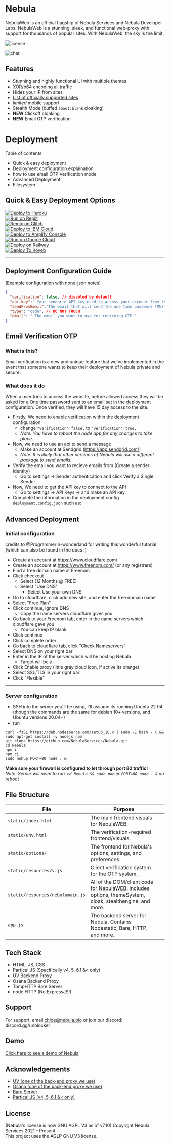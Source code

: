 
[<img  data-src="https://deploy.stdlib.com/static/images/deploy.svg" width="192">](https://open.autocode.com/)

# Nebula

NebulaWeb is an official flagship of Nebula Services and Nebula Developer Labs. NebulaWeb is a stunning, sleek, and functional web-proxy with support for thousands of popular sites. With NebulaWeb, the sky is the limit.

![license](https://img.shields.io/badge/License-GNU%20AGPL%20v3-blue) 

![chat](https://img.shields.io/badge/chat-1139%20online-brightgreen) 




## Features

- Stunning and highly functional UI with multiple themes 
- XOR/b64 encoding all traffic
- Hides your IP from sites
- [List of officially supported sites](https://github.com/NebulaServices/Nebula/blob/main/docs/officially-supported-sites.md)
- *limited* mobile support
- Stealth Mode (buffed `about:blank` cloaking)
- **NEW** Clickoff cloaking 
- **NEW** Email OTP verification 


# Deployment

Table of contents 
- Quick & easy deployment
- Deployment configuration explaination 
- how to use email OTP Verification mode
- Advanced Deployment 
- Filesystem


## Quick & Easy Deployment Options
[![Deploy to Heroku](https://raw.githubusercontent.com/BinBashBanana/deploy-buttons/master/buttons/remade/heroku.svg)](https://heroku.com/deploy/?template=https://github.com/NebulaServices/Nebula)
<br>
[![Run on Replit](https://raw.githubusercontent.com/BinBashBanana/deploy-buttons/master/buttons/remade/replit.svg)](https://replit.com/github/NebulaServices/Nebula)
<br>
[![Remix on Glitch](https://raw.githubusercontent.com/BinBashBanana/deploy-buttons/master/buttons/remade/glitch.svg)](https://glitch.com/edit/#!/import/github/NebulaServices/Nebula)
<br>
[![Deploy to IBM Cloud](https://raw.githubusercontent.com/BinBashBanana/deploy-buttons/master/buttons/remade/ibmcloud.svg)](https://cloud.ibm.com/devops/setup/deploy?repository=https://github.com/NebulaServices/Nebula)
<br>
[![Deploy to Amplify Console](https://raw.githubusercontent.com/BinBashBanana/deploy-buttons/master/buttons/remade/amplifyconsole.svg)](https://console.aws.amazon.com/amplify/home#/deploy?repo=https://github.com/NebulaServices/Nebula)
<br>
[![Run on Google Cloud](https://raw.githubusercontent.com/BinBashBanana/deploy-buttons/master/buttons/remade/googlecloud.svg)](https://deploy.cloud.run/?git_repo=https://github.com/NebulaServices/Nebula)
<br>
[![Deploy on Railway](https://binbashbanana.github.io/deploy-buttons/buttons/remade/railway.svg)](https://railway.app/new/template/pBzeiN)
<br>
[![Deploy To Koyeb](https://binbashbanana.github.io/deploy-buttons/buttons/remade/koyeb.svg)](https://app.koyeb.com/deploy?type=git&repository=github.com/NebulaServices/Nebula&branch=main&name=NebulaProxy)

---
## Deployment Configuration Guide 
(Example configuration with none-json notes) 
```json
{ 
  "verification": false, // disabled by default 
  "api_key":" Your sendgrid API key used to access your account from the API to send emails",
  "sendFromEmail":"The email that will send the one time password (MUST BE VERIFIED IN SENDGRID)",
  "type": "code", // DO NOT TOUCH
  "email": " The email you want to use for recieving OTP "
}
```

## Email Verification OTP 
### What is this? 
Email verification is a new and unique feature that we've implemented in the event that someone wants to keep their deployment of Nebula private and secure. 
### What does it do
When a user tries to access the website, before allowed access they will be asked for a One time password sent to an email set in the deployment configuration. Once verified, they will have 15 day access to the site. 

* Firstly, We need to enable verification within the deployment configuration
	* change `"verification":false,` to `"verification":true,` 
	* _Note: You have to reboot the node app for any changes to take place._
* Now, we need to use an api to send a message 
	* Make an account at Sendgrid (https://app.sendgrid.com/)
	* _Note: It is likely that other versions of Nebula will use a different package to send emails._ 
* Verify the email you want to recieve emails from (Create a sender identity)
	* Go to settings -> Sender authentication and click Verify a Single Sender
* Now, We need to get the API key to connect to the API 
	* Go to settings -> API Keys -> and make an API key. 
* Complete the information in the deployment config `deployment.config.json` such as: 
	
  
## Advanced Deployment 

### Initial configuration

credits to @ProgrammerIn-wonderland for writing this wonderful tutorial (which can also be found in the docs :)

* Create an account at https://www.cloudflare.com/
* Create an account at https://www.freenom.com/ (or any registrars) 
* Find a free domain name at Freenom
* Click checkout 
	* Select (12 Months @ FREE) 
	* Select "Use DNS"
		* Select Use your own DNS 
* Go to cloudflare, click add new site, and enter the free domain name
* Select "Free Plan"
* Click continue, ignore DNS
	* Copy the name servers cloudflare gives you
* Go back to your Freenom tab, enter in the name servers which cloudflare gave you
	* You can keep IP blank
* Click continue
* Click complete order
* Go back to cloudflare tab, click "Check Nameservers"
* Select DNS on your right bar
* Enter in the IP of the server which will be hosting Nebula
    * Target will be `@`
* Click Enable proxy (little gray cloud icon, if active its orange)
* Select SSL/TLS in your right bar
* Click "Flexible"

---

### Server configuration

* SSH into the server you'll be using, I'll assume its running Ubuntu 22.04 (though the commands are the same for debian 10+ versions, and Ubuntu versions 20.04+)
* run 
```
curl -fsSL https://deb.nodesource.com/setup_18.x | sudo -E bash - \ &&
sudo apt-get install -y nodejs npm
git clone https://github.com/NebulaServices/Nebula.git
cd Nebula
npm i
npm ci
sudo nohup PORT=80 node . &
```

**Make sure your firewall is configured to let through port 80 traffic!** \
*Note: Server will need to run` cd Nebula && sudo nohup PORT=80 node . &` on reboot*

## File Structure
| **File**                         | Purpose                                                                                                  |   |
|----------------------------------|----------------------------------------------------------------------------------------------------------|---|
| `static/index.html`              | The main frontend visuals for NebulaWEB.                                                                 |   |
| `static/unv.html`                | The verification-required frontend/visuals.                                                              |   |
| `static/options/`                | The frontend for Nebula's options, settings, and preferences.                                            |   |
| `static/resources/v.js`          | Client verification system for the OTP system.                                                           |   |
| `static/resources/nebulamain.js` | All of the DOM/client code for NebulaWEB. Includes options, themeSystem, cloak, stealthengine, and more. |   |
| `app.js`                         | The backend server for Nebula. Contains Nodestatic, Bare, HTTP, and more.                                |   |


## Tech Stack

- HTML, JS, CSS
- Partical.JS (Specifically v4, 5, 6.1 &< only) 
- UV Backend Proxy 
- Osana Backend Proxy
- TompHTTP Bare Server
- node HTTP (No ExpressJS!) 

## Support

For support, email chloe@nebula.bio or join our discord: discord.gg/unblocker


## Demo

[Click here to see a demo of Nebula](https://nebulaproxy.io/)


## Acknowledgements

 - [UV (one of the back-end proxy we use)](https://github.com/titaniumnetwork-dev/Ultraviolet)
 - [Osana (one of the back-end proxy we use)](https://github.com/NebulaServices/Osana)
 - [Bare Server](https://github.com/tomphttp/bare-server-node)
 - [Partical.JS (v4, 5, 6.1 &< only)](https://github.com/VincentGarreau/particles.js)

## License
(Nebula's license is now GNU AGPL V3 as of v7.10)
Copyright Nebula Services 2021 - Present
<br>
This project uses the AGLP GNU V3 license. 

